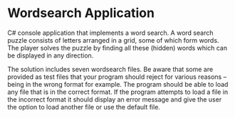 # Wordsearch Application 
C# console application that implements a word search. A word search puzzle consists of letters arranged in a grid, some of which form words. The player 
solves the puzzle by finding all these (hidden) words which can be displayed in any direction.

The solution includes seven wordsearch files. Be aware that some 
are provided as test files that your program should reject for various reasons – being in the wrong 
format for example. The program should be able to load any file that is in the correct format. If the 
program attempts to load a file in the incorrect format it should display an error message and give 
the user the option to load another file or use the default file. 
